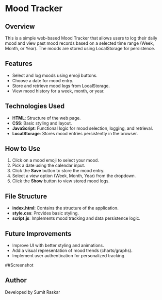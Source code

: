 # Mood Tracker

## Overview
This is a simple web-based Mood Tracker that allows users to log their daily mood and view past mood records based on a selected time range (Week, Month, or Year). The moods are stored using LocalStorage for persistence.

## Features
- Select and log moods using emoji buttons.
- Choose a date for mood entry.
- Store and retrieve mood logs from LocalStorage.
- View mood history for a week, month, or year.

## Technologies Used
- **HTML**: Structure of the web page.
- **CSS**: Basic styling and layout.
- **JavaScript**: Functional logic for mood selection, logging, and retrieval.
- **LocalStorage**: Stores mood entries persistently in the browser.

## How to Use
1. Click on a mood emoji to select your mood.
2. Pick a date using the calendar input.
3. Click the **Save** button to store the mood entry.
4. Select a view option (Week, Month, Year) from the dropdown.
5. Click the **Show** button to view stored mood logs.

## File Structure
- **index.html**: Contains the structure of the application.
- **style.css**: Provides basic styling.
- **script.js**: Implements mood tracking and data persistence logic.

## Future Improvements
- Improve UI with better styling and animations.
- Add a visual representation of mood trends (charts/graphs).
- Implement user authentication for personalized tracking.

##Screenshot

## Author
Developed by Sumit Raskar

